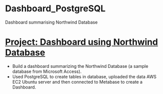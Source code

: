 # Dashboard_PostgreSQL
Dashboard summarising Northwind Database

# [Project: Dashboard using Northwind Database](https://github.com/spicedacademy/fenugreek-student-code/tree/karen/week_05_project/northwind)

* Build a dashboard summarizing the Northwind Database (a sample database from Microsoft Access). 
* Used PostgreSQL to create tables in database, uploaded the data AWS EC2 Ubuntu server and then connected to Metabase to create a Dashboard.